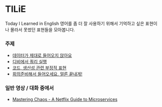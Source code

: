 # TILiE
Today I Learned in English
영어를 좀 더 잘 사용하기 위해서 기억하고 싶은 표현이나 몰라서 못썼던 표현들을 모아봅니다. 

### 주제 
- [데이터가 제대로 들어오지 않아요](expressions/data.md)
- [디비에서 쿼리 실행](expressions/query.md)
- [코드, 생산성 관련 부정적 표현](expressions/nagatives.md)
- [회의준비해서 들어오세요. 얼른 끝내게!](expressions/meeting.md)

### 일반 영상 / 대화 중에서 
- [Mastering Chaos - A Netflix Guide to Microservices](movie/mastering-chaos.md)